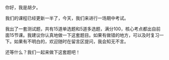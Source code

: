<p>你好，我是胡夕。</p><p>我们的课程已经更新一半了，今天，我们来进行一场期中考试。</p><p>我出了一套测试题，共有15道单选题和5道多选题，满分100，核心考点都出自前面15节课。我建议你认真地做一下这套题目。如果有做错的地方，可以及时复习一下。如果有不明白的，欢迎随时在留言区提问，我会知无不言。</p><p>还等什么？我们一起来做下这套题吧！</p><p><a href="http://time.geekbang.org/quiz/intro?act_id=165&amp;exam_id=378"><img src="https://static001.geekbang.org/resource/image/28/a4/28d1be62669b4f3cc01c36466bf811a4.png" alt=""></a></p><!-- [[[read_end]]] -->